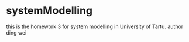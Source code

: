 systemModelling
===============
this is the homework 3 for system modelling in University of Tartu. author ding wei
